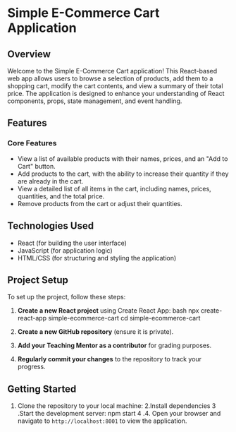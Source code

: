 # Simple E-Commerce Cart Application

## Overview

Welcome to the Simple E-Commerce Cart application! This React-based web app allows users to browse a selection of products, add them to a shopping cart, modify the cart contents, and view a summary of their total price. The application is designed to enhance your understanding of React components, props, state management, and event handling.

## Features

### Core Features


- View a list of available products with their names, prices, and an "Add to Cart" button.
- Add products to the cart, with the ability to increase their quantity if they are already in the cart.
- View a detailed list of all items in the cart, including names, prices, quantities, and the total price.
- Remove products from the cart or adjust their quantities.


## Technologies Used

- React (for building the user interface)
- JavaScript (for application logic)
- HTML/CSS (for structuring and styling the application)

## Project Setup

To set up the project, follow these steps:

1. **Create a new React project** using Create React App:
bash
   npx create-react-app simple-ecommerce-cart
   cd simple-ecommerce-cart

2. **Create a new GitHub repository** (ensure it is private).

3. **Add your Teaching Mentor as a contributor** for grading purposes.

4. **Regularly commit your changes** to the repository to track your progress.

## Getting Started

1. Clone the repository to your local machine:
2.Install dependencies
3 .Start the development server:
npm start
4 .4. Open your browser and navigate to `http://localhost:8001` to view the application.


